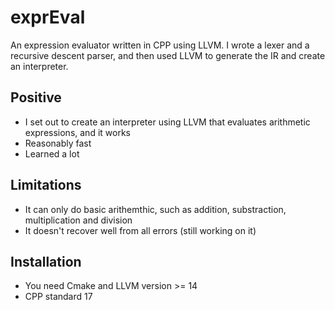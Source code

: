 # exprEval
An expression evaluator written in CPP using LLVM. I wrote a lexer and a recursive descent parser,
and then used LLVM to generate the IR and create an interpreter.

## Positive
- I set out to create an interpreter using LLVM that evaluates arithmetic expressions, and it works
- Reasonably fast
- Learned a lot

## Limitations
- It can only do basic arithemthic, such as addition, substraction, multiplication and division
- It doesn't recover well from all errors (still working on it)

## Installation
- You need Cmake and LLVM version >= 14
- CPP standard 17
